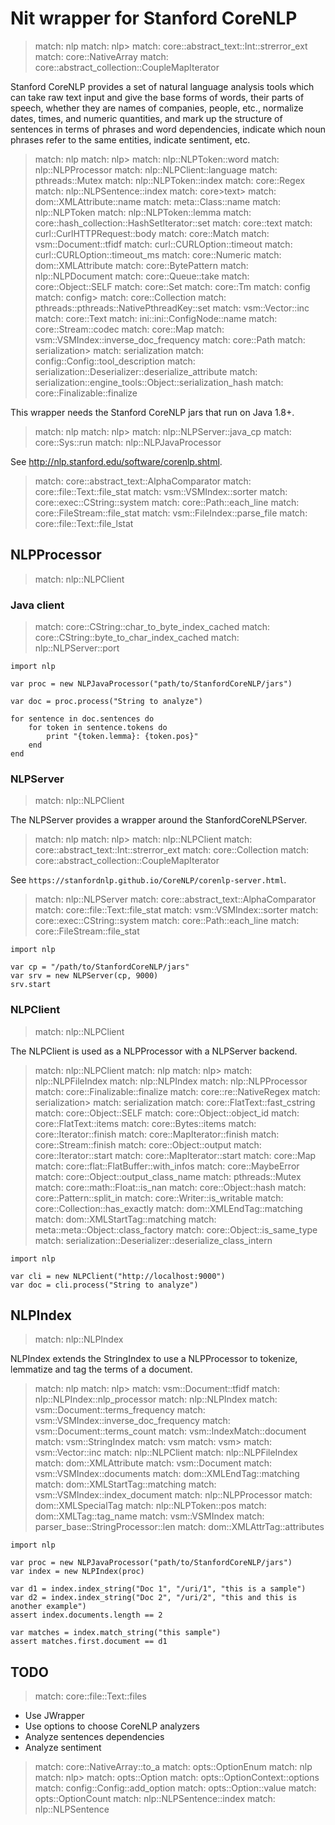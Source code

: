 # Nit wrapper for Stanford CoreNLP

> match: nlp
> match: nlp>
> match: core::abstract_text::Int::strerror_ext
> match: core::NativeArray
> match: core::abstract_collection::CoupleMapIterator

Stanford CoreNLP provides a set of natural language analysis tools which can take
raw text input and give the base forms of words, their parts of speech, whether
they are names of companies, people, etc., normalize dates, times, and numeric
quantities, and mark up the structure of sentences in terms of phrases and word
dependencies, indicate which noun phrases refer to the same entities, indicate
sentiment, etc.

> match: nlp
> match: nlp>
> match: nlp::NLPToken::word
> match: nlp::NLPProcessor
> match: nlp::NLPClient::language
> match: pthreads::Mutex
> match: nlp::NLPToken::index
> match: core::Regex
> match: nlp::NLPSentence::index
> match: core>text>
> match: dom::XMLAttribute::name
> match: meta::Class::name
> match: nlp::NLPToken
> match: nlp::NLPToken::lemma
> match: core::hash_collection::HashSetIterator::set
> match: core::text
> match: curl::CurlHTTPRequest::body
> match: core::Match
> match: vsm::Document::tfidf
> match: curl::CURLOption::timeout
> match: curl::CURLOption::timeout_ms
> match: core::Numeric
> match: dom::XMLAttribute
> match: core::BytePattern
> match: nlp::NLPDocument
> match: core::Queue::take
> match: core::Object::SELF
> match: core::Set
> match: core::Tm
> match: config
> match: config>
> match: core::Collection
> match: pthreads::pthreads::NativePthreadKey::set
> match: vsm::Vector::inc
> match: core::Text
> match: ini::ini::ConfigNode::name
> match: core::Stream::codec
> match: core::Map
> match: vsm::VSMIndex::inverse_doc_frequency
> match: core::Path
> match: serialization>
> match: serialization
> match: config::Config::tool_description
> match: serialization::Deserializer::deserialize_attribute
> match: serialization::engine_tools::Object::serialization_hash
> match: core::Finalizable::finalize

This wrapper needs the Stanford CoreNLP jars that run on Java 1.8+.

> match: nlp
> match: nlp>
> match: nlp::NLPServer::java_cp
> match: core::Sys::run
> match: nlp::NLPJavaProcessor

See http://nlp.stanford.edu/software/corenlp.shtml.

> match: core::abstract_text::AlphaComparator
> match: core::file::Text::file_stat
> match: vsm::VSMIndex::sorter
> match: core::exec::CString::system
> match: core::Path::each_line
> match: core::FileStream::file_stat
> match: vsm::FileIndex::parse_file
> match: core::file::Text::file_lstat

## NLPProcessor

> match: nlp::NLPClient

### Java client

> match: core::CString::char_to_byte_index_cached
> match: core::CString::byte_to_char_index_cached
> match: nlp::NLPServer::port

~~~nit
import nlp

var proc = new NLPJavaProcessor("path/to/StanfordCoreNLP/jars")

var doc = proc.process("String to analyze")

for sentence in doc.sentences do
	for token in sentence.tokens do
		print "{token.lemma}: {token.pos}"
	end
end
~~~

### NLPServer

> match: nlp::NLPClient

The NLPServer provides a wrapper around the StanfordCoreNLPServer.

> match: nlp
> match: nlp>
> match: nlp::NLPClient
> match: core::abstract_text::Int::strerror_ext
> match: core::Collection
> match: core::abstract_collection::CoupleMapIterator

See `https://stanfordnlp.github.io/CoreNLP/corenlp-server.html`.

> match: nlp::NLPServer
> match: core::abstract_text::AlphaComparator
> match: core::file::Text::file_stat
> match: vsm::VSMIndex::sorter
> match: core::exec::CString::system
> match: core::Path::each_line
> match: core::FileStream::file_stat

~~~nit
import nlp

var cp = "/path/to/StanfordCoreNLP/jars"
var srv = new NLPServer(cp, 9000)
srv.start
~~~

### NLPClient

> match: nlp::NLPClient

The NLPClient is used as a NLPProcessor with a NLPServer backend.

> match: nlp::NLPClient
> match: nlp
> match: nlp>
> match: nlp::NLPFileIndex
> match: nlp::NLPIndex
> match: nlp::NLPProcessor
> match: core::Finalizable::finalize
> match: core::re::NativeRegex
> match: serialization>
> match: serialization
> match: core::FlatText::fast_cstring
> match: core::Object::SELF
> match: core::Object::object_id
> match: core::FlatText::items
> match: core::Bytes::items
> match: core::Iterator::finish
> match: core::MapIterator::finish
> match: core::Stream::finish
> match: core::Object::output
> match: core::Iterator::start
> match: core::MapIterator::start
> match: core::Map
> match: core::flat::FlatBuffer::with_infos
> match: core::MaybeError
> match: core::Object::output_class_name
> match: pthreads::Mutex
> match: core::math::Float::is_nan
> match: core::Object::hash
> match: core::Pattern::split_in
> match: core::Writer::is_writable
> match: core::Collection::has_exactly
> match: dom::XMLEndTag::matching
> match: dom::XMLStartTag::matching
> match: meta::meta::Object::class_factory
> match: core::Object::is_same_type
> match: serialization::Deserializer::deserialize_class_intern

~~~nit
import nlp

var cli = new NLPClient("http://localhost:9000")
var doc = cli.process("String to analyze")
~~~

## NLPIndex

> match: nlp::NLPIndex

NLPIndex extends the StringIndex to use a NLPProcessor to tokenize, lemmatize and
tag the terms of a document.

> match: nlp
> match: nlp>
> match: vsm::Document::tfidf
> match: nlp::NLPIndex::nlp_processor
> match: nlp::NLPIndex
> match: vsm::Document::terms_frequency
> match: vsm::VSMIndex::inverse_doc_frequency
> match: vsm::Document::terms_count
> match: vsm::IndexMatch::document
> match: vsm::StringIndex
> match: vsm
> match: vsm>
> match: vsm::Vector::inc
> match: nlp::NLPClient
> match: nlp::NLPFileIndex
> match: dom::XMLAttribute
> match: vsm::Document
> match: vsm::VSMIndex::documents
> match: dom::XMLEndTag::matching
> match: dom::XMLStartTag::matching
> match: vsm::VSMIndex::index_document
> match: nlp::NLPProcessor
> match: dom::XMLSpecialTag
> match: nlp::NLPToken::pos
> match: dom::XMLTag::tag_name
> match: vsm::VSMIndex
> match: parser_base::StringProcessor::len
> match: dom::XMLAttrTag::attributes

~~~nit
import nlp

var proc = new NLPJavaProcessor("path/to/StanfordCoreNLP/jars")
var index = new NLPIndex(proc)

var d1 = index.index_string("Doc 1", "/uri/1", "this is a sample")
var d2 = index.index_string("Doc 2", "/uri/2", "this and this is another example")
assert index.documents.length == 2

var matches = index.match_string("this sample")
assert matches.first.document == d1
~~~

## TODO

> match: core::file::Text::files

* Use JWrapper
* Use options to choose CoreNLP analyzers
* Analyze sentences dependencies
* Analyze sentiment

> match: core::NativeArray::to_a
> match: opts::OptionEnum
> match: nlp
> match: nlp>
> match: opts::Option
> match: opts::OptionContext::options
> match: config::Config::add_option
> match: opts::Option::value
> match: opts::OptionCount
> match: nlp::NLPSentence::index
> match: nlp::NLPSentence

